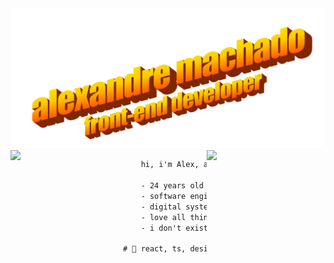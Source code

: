 <img src="wordart.png" alt="Imagem de apresentação do Alexandre Machado - Desenvolvedor front-end" width="1200">

<img src="https://media4.giphy.com/media/3o6fJ5z2bgCLBshZUA/giphy.gif?cid=ecf05e47a7egtppt2wmudbnlehnl9id7zakwbn53jg2w246r&rid=giphy.gif" align="left" width="180"/>

<img src="https://i.pinimg.com/originals/8f/f4/f3/8ff4f30b9e621b8879cf6eb0f6f4d519.gif" align="right" width="190"/>

```diff
    hi, i'm Alex, a front-end developer from Brazil.

    - 24 years old
    - software engineer @ somapay digital bank
    - digital systems & media degree @ UFC
    - love all things pixel & retro
    - i don't exist outside internet

# 📖 react, ts, design patterns, tests

```

